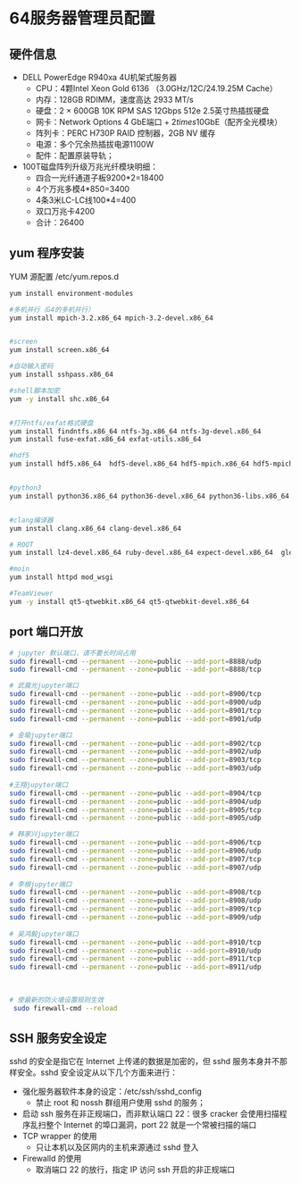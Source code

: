 <!-- Setup64.md --- 
;; 
;; Description: 
;; Author: Hongyi Wu(吴鸿毅)
;; Email: wuhongyi@qq.com 
;; Created: 二 8月  6 17:10:20 2019 (+0800)
;; Last-Updated: 五 3月 20 16:48:57 2020 (+0800)
;;           By: Hongyi Wu(吴鸿毅)
;;     Update #: 14
;; URL: http://wuhongyi.cn -->

# 64服务器管理员配置

## 硬件信息
* DELL PowerEdge R940xa 4U机架式服务器
  * CPU：4颗Intel Xeon Gold 6136 （3.0GHz/12C/24.19.25M Cache）
  * 内存：128GB RDIMM，速度高达 2933 MT/s
  * 硬盘：2 $\times$ 600GB 10K RPM SAS 12Gbps 512e 2.5英寸热插拔硬盘 
  * 网卡：Network Options 4 GbE端口 + 2$times$10GbE（配齐全光模块）
  * 阵列卡：PERC H730P RAID 控制器，2GB NV 缓存
  * 电源：多个冗余热插拔电源1100W 
  * 配件：配置原装导轨； 
* 100T磁盘阵列升级万兆光纤模块明细：
  * 四合一光纤通道子板9200*2=18400
  * 4个万兆多模4*850=3400
  * 4条3米LC-LC线100*4=400
  * 双口万兆卡4200
  * 合计：26400

## yum 程序安装
YUM 源配置  /etc/yum.repos.d
```bash
yum install environment-modules

#多机并行（G4的多机并行）
yum install mpich-3.2.x86_64 mpich-3.2-devel.x86_64


#screen
yum install screen.x86_64

#自动输入密码
yum install sshpass.x86_64

#shell脚本加密
yum -y install shc.x86_64


#打开ntfs/exfat格式硬盘
yum install findntfs.x86_64 ntfs-3g.x86_64 ntfs-3g-devel.x86_64
yum install fuse-exfat.x86_64 exfat-utils.x86_64

#hdf5
yum install hdf5.x86_64  hdf5-devel.x86_64 hdf5-mpich.x86_64 hdf5-mpich-devel.x86_64  hdf5-openmpi.x86_64 hdf5-openmpi-devel.x86_64


#python3
yum install python36.x86_64 python36-devel.x86_64 python36-libs.x86_64 python36-tkinter.x86_64 python36-pip.noarch python36-cffi.x86_64 python36-cryptography.x86_64 python36-cryptography-vectors.noarch python36-decorator.noarch python36-idna.noarch python36-ipython_genutils.noarch python36-ply.noarch python36-pyasn1.noarch python36-pycparser.noarch python36-six.noarch python36-traitlets.noarch python36-mysql.x86_64 python36-jinja2.noarch


#clang编译器
yum install clang.x86_64 clang-devel.x86_64

# ROOT
yum install lz4-devel.x86_64 ruby-devel.x86_64 expect-devel.x86_64  glew.x86_64 gsl-devel.x86_64 libxml2-static.x86_64 R.x86_64 R-RInside.x86_64 R-RInside-devel.x86_64 R-Rcpp.x86_64 R-Rcpp-devel.x86_64 cfitsio.x86_64 cfitsio-devel.x86_64 davix.x86_64 davix-devel.x86_64 ftgl.x86_64 ftgl-devel.x86_64 gfal2.x86_64 gfal2-all.x86_64 gfal2-devel.x86_64 mysql++.x86_64 mysql++-devel.x86_64 pythia8.x86_64 pythia8-devel.x86_64 unuran.x86_64 unuran-devel.x86_64 xrootd.x86_64 xrootd-client.x86_64 xrootd-client-devel.x86_64 xrootd-devel.x86_64

#moin
yum install httpd mod_wsgi

#TeamViewer
yum -y install qt5-qtwebkit.x86_64 qt5-qtwebkit-devel.x86_64
```

 ## port 端口开放
 
 ```bash
 # jupyter 默认端口，请不要长时间占用
 sudo firewall-cmd --permanent --zone=public --add-port=8888/udp
 sudo firewall-cmd --permanent --zone=public --add-port=8888/tcp
 
 # 武晨光jupyter端口
 sudo firewall-cmd --permanent --zone=public --add-port=8900/tcp
 sudo firewall-cmd --permanent --zone=public --add-port=8900/udp
 sudo firewall-cmd --permanent --zone=public --add-port=8901/tcp
 sudo firewall-cmd --permanent --zone=public --add-port=8901/udp
 
 # 金瑜jupyter端口
 sudo firewall-cmd --permanent --zone=public --add-port=8902/tcp
 sudo firewall-cmd --permanent --zone=public --add-port=8902/udp
 sudo firewall-cmd --permanent --zone=public --add-port=8903/tcp
 sudo firewall-cmd --permanent --zone=public --add-port=8903/udp
  
 #王翔jupyter端口
 sudo firewall-cmd --permanent --zone=public --add-port=8904/tcp
 sudo firewall-cmd --permanent --zone=public --add-port=8904/udp
 sudo firewall-cmd --permanent --zone=public --add-port=8905/tcp
 sudo firewall-cmd --permanent --zone=public --add-port=8905/udp
 
 # 韩家兴jupyter端口
 sudo firewall-cmd --permanent --zone=public --add-port=8906/tcp
 sudo firewall-cmd --permanent --zone=public --add-port=8906/udp
 sudo firewall-cmd --permanent --zone=public --add-port=8907/tcp
 sudo firewall-cmd --permanent --zone=public --add-port=8907/udp
  
 # 李根jupyter端口
 sudo firewall-cmd --permanent --zone=public --add-port=8908/tcp
 sudo firewall-cmd --permanent --zone=public --add-port=8908/udp
 sudo firewall-cmd --permanent --zone=public --add-port=8909/tcp
 sudo firewall-cmd --permanent --zone=public --add-port=8909/udp
  
 # 吴鸿毅jupyter端口
 sudo firewall-cmd --permanent --zone=public --add-port=8910/tcp
 sudo firewall-cmd --permanent --zone=public --add-port=8910/udp
 sudo firewall-cmd --permanent --zone=public --add-port=8911/tcp
 sudo firewall-cmd --permanent --zone=public --add-port=8911/udp
  
  
 
 # 使最新的防火墙设置规则生效
  sudo firewall-cmd --reload
 ```

## SSH 服务安全设定
sshd 的安全是指它在 Internet 上传递的数据是加密的，但 sshd 服务本身并不那样安全。sshd 安全设定从以下几个方面来进行：
* 强化服务器软件本身的设定：/etc/ssh/sshd_config
  * 禁止 root 和 nossh 群组用户使用 sshd 的服务；
* 启动 ssh 服务在非正规端口，而非默认端口 22：很多 cracker 会使用扫描程序乱扫整个 Internet 的埠口漏洞，port 22 就是一个常被扫描的端口
* TCP wrapper 的使用
  * 只让本机以及区网内的主机来源通过 sshd 登入
* Firewalld 的使用
  * 取消端口 22 的放行，指定 IP 访问 ssh 开启的非正规端口



<!-- Setup64.md ends here -->

